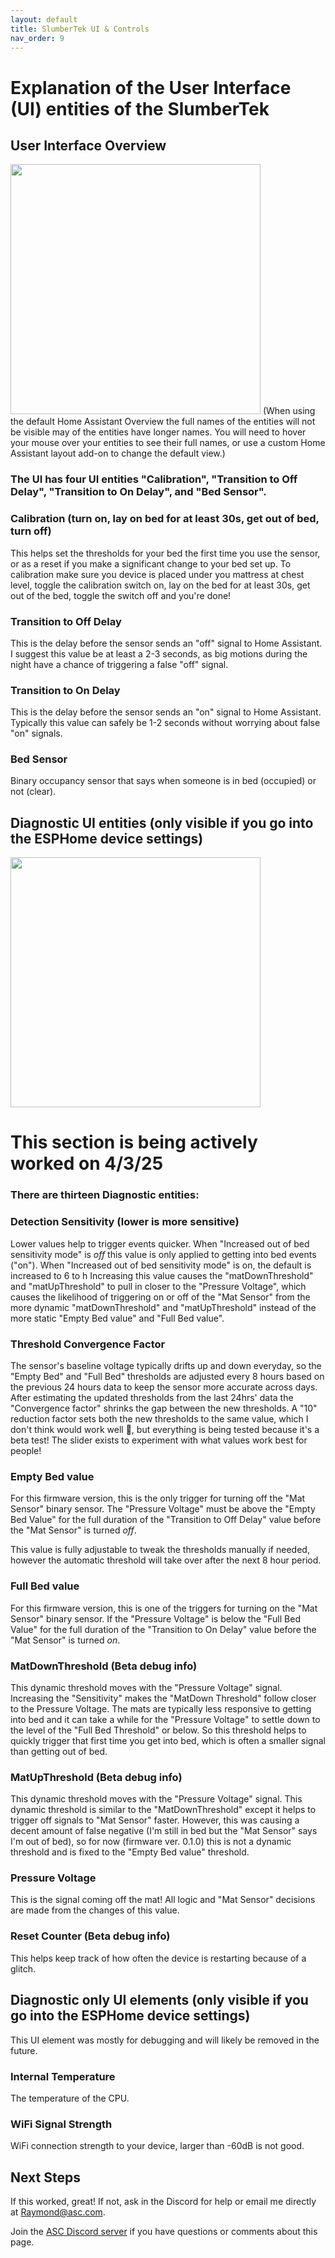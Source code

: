 ```yaml
---
layout: default
title: SlumberTek UI & Controls 
nav_order: 9
---
```


# Explanation of the User Interface (UI) entities of the SlumberTek

## User Interface Overview

<img src="images/Slumbertek_1_UI_021.png" width="400">
(When using the default Home Assistant Overview the full names of the entities will not be visible may of the entities have longer names. You will need to hover your mouse over your entities to see their full names, or use a custom Home Assistant layout add-on to change the default view.) 

### The UI has four UI entities **"Calibration"**, **"Transition to Off Delay"**, **"Transition to On Delay"**, and **"Bed Sensor"**.

### Calibration (turn on, lay on bed for at least 30s, get out of bed, turn off)
This helps set the thresholds for your bed the first time you use the sensor, or as a reset if you make a significant change to your bed set up. To calibration make sure you device is placed under you mattress at chest level, toggle the calibration switch on, lay on the bed for at least 30s, get out of the bed, toggle the switch off and you're done!

### Transition to Off Delay
This is the delay before the sensor sends an "off" signal to Home Assistant. I suggest this value be at least a 2-3 seconds, as big motions during the night have a chance of triggering a false "off" signal.

### Transition to On Delay
This is the delay before the sensor sends an "on" signal to Home Assistant. Typically this value can safely be 1-2 seconds without worrying about false "on" signals.

### Bed Sensor
Binary occupancy sensor that says when someone is in bed (occupied) or not (clear).

## Diagnostic UI entities (only visible if you go into the ESPHome device settings)

<img src="images/Slumbertek_2_UI_021.png" width="400">

# This section is being actively worked on 4/3/25
### There are thirteen Diagnostic entities:

### Detection Sensitivity (lower is more sensitive)
Lower values help to trigger events quicker. When "Increased out of bed sensitivity mode" is *off* this value is only applied to getting into bed events ("on"). When "Increased out of bed sensitivity mode" is on, the default is increased to 6 to h
Increasing this value causes the "matDownThreshold" and "matUpThreshold" to pull in closer to the "Pressure Voltage", which causes the likelihood of triggering on or off of the "Mat Sensor" from the more dynamic "matDownThreshold" and "matUpThreshold" instead of the more static "Empty Bed value" and "Full Bed value".

### Threshold Convergence Factor
The sensor's baseline voltage typically drifts up and down everyday, so the "Empty Bed" and "Full Bed" thresholds are adjusted every 8 hours based on the previous 24 hours data to keep the sensor more accurate across days. After estimating the updated thresholds from the last 24hrs' data the "Convergence factor" shrinks the gap between the new thresholds. A "10" reduction factor sets both the new thresholds to the same value, which I don't think would work well 🤔, but everything is being tested because it's a beta test! The slider exists to experiment with what values work best for people!


### Empty Bed value
For this firmware version, this is the only trigger for turning off the "Mat Sensor" binary sensor. The "Pressure Voltage" must be above the "Empty Bed Value" for the full duration of the "Transition to Off Delay" value before the "Mat Sensor" is turned *off*.

This value is fully adjustable to tweak the thresholds manually if needed, however the automatic threshold will take over after the next 8 hour period.

### Full Bed value
For this firmware version, this is one of the triggers for turning on the "Mat Sensor" binary sensor. If the "Pressure Voltage" is below the "Full Bed Value" for the full duration of the "Transition to On Delay" value before the "Mat Sensor" is turned *on*.


### MatDownThreshold (Beta debug info)
This dynamic threshold moves with the "Pressure Voltage" signal. Increasing the "Sensitivity" makes the "MatDown Threshold" follow closer to the Pressure Voltage. The mats are typically less responsive to getting into bed and it can take a while for the "Pressure Voltage" to settle down to the level of the "Full Bed Threshold" or below. So this threshold helps to quickly trigger that first time you get into bed, which is often a smaller signal than getting out of bed.

### MatUpThreshold (Beta debug info)
This dynamic threshold moves with the "Pressure Voltage" signal. This dynamic threshold is similar to the "MatDownThreshold" except it helps to trigger off signals to "Mat Sensor" faster. However, this was causing a decent amount of false negative (I'm still in bed but the "Mat Sensor" says I'm out of bed), so for now (firmware ver. 0.1.0) this is not a dynamic threshold and is fixed to the "Empty Bed value" threshold.

### Pressure Voltage
This is the signal coming off the mat! All logic and "Mat Sensor" decisions are made from the changes of this value.

### Reset Counter (Beta debug info)
This helps keep track of how often the device is restarting because of a glitch.

## Diagnostic only UI elements (only visible if you go into the ESPHome device settings)

This UI element was mostly for debugging and will likely be removed in the future.

### Internal Temperature
The temperature of the CPU.

### WiFi Signal Strength
WiFi connection strength to your device, larger than -60dB is not good.

## Next Steps
If this worked, great! If not, ask in the Discord for help or email me directly at Raymond@asc.com.

Join the [ASC Discord server](https://discord.gg/cB9P6NmYJg) if you have questions or comments about this page.

<script
  type="module"
  src="https://unpkg.com/esp-web-tools@10/dist/web/install-button.js?module"
></script>
